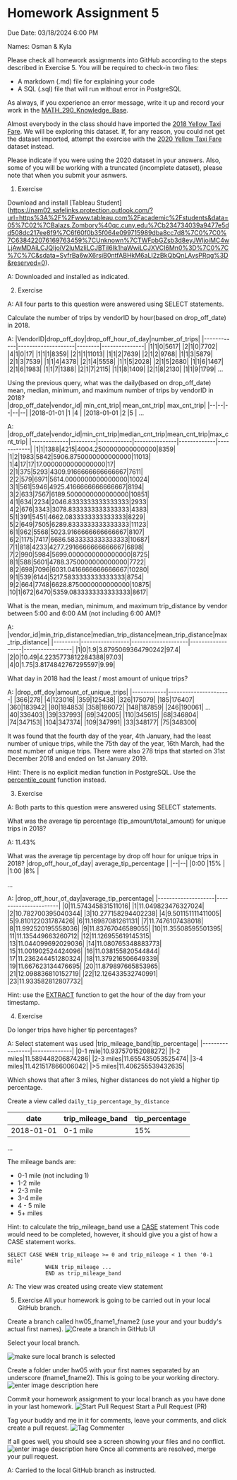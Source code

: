 # Homework Assignment 5

Due Date: 03/18/2024 6:00 PM

Names: Osman & Kyla

Please check all homework assignments into GitHub according to the steps described in Exercise 5. You will be required to check-in two files:
 - A markdown (.md) file for explaining your code 
 - A SQL (.sql) file that will run without error in PostgreSQL

As always, if you experience an error message, write it up and record your work in the [MATH_290_Knowledge_Base](https://docs.google.com/spreadsheets/d/1hyqtD4psc0oycM5Y29M3yvzlzemRWVF-i7h56pcqJsg/edit#gid=457074110). 

Almost everybody in the class should have imported the [2018 Yellow Taxi Fare](https://data.cityofnewyork.us/Transportation/2018-Yellow-Taxi-Trip-Data/t29m-gskq). We will be exploring this dataset. If, for any reason, you could not get the dataset imported, attempt the exercise with the  [2020 Yellow Taxi Fare](https://data.cityofnewyork.us/Transportation/2020-Yellow-Taxi-Trip-Data-January-June-/kxp8-n2sj) dataset instead.

Please indicate if you were using the 2020 dataset in your answers. Also, some of you will be working with a truncated (incomplete dataset), please note that when you submit your asnwers.

1. Exercise 
 
Download and install [Tableau Student] (https://nam02.safelinks.protection.outlook.com/?url=https%3A%2F%2Fwww.tableau.com%2Facademic%2Fstudents&data=05%7C02%7CBalazs.Zombory%40qc.cuny.edu%7Cb234734039a9477e5dd508dc217ee8f9%7C6f60f0b35f064e099715989dba8cc7d8%7C0%7C0%7C638422076169763459%7CUnknown%7CTWFpbGZsb3d8eyJWIjoiMC4wLjAwMDAiLCJQIjoiV2luMzIiLCJBTiI6Ik1haWwiLCJXVCI6Mn0%3D%7C0%7C%7C%7C&sdata=SyfrBa6wX6rsiB0ntfABHkM6aLI2zBkQbQnLAysPRqg%3D&reserved=0). 

A: Downloaded and installed as indicated.

2. Exercise

A: All four parts to this question were answered using SELECT statements. 

Calculate the number of trips by vendorID by hour(based on drop_off_date) in 2018.

A:
|VendorID|drop_off_doy|drop_off_hour_of_day|number_of_trips|
|------------|--------------------|--------|---------------|
|1|1|0|5617|
|2|1|0|7702|
|4|1|0|17|
|1|1|1|8359|
|2|1|1|11013|
|1|1|2|7639|
|2|1|2|9768|
|1|1|3|5879|
|2|1|3|7539|
|1|1|4|4378|
|2|1|4|5558|
|1|1|5|2028|
|2|1|5|2680|
|1|1|6|1467|
|2|1|6|1983|
|1|1|7|1388|
|2|1|7|2115|
|1|1|8|1409|
|2|1|8|2130|
|1|1|9|1799|
...

Using the previous query, what was the daily(based on drop_off_date) mean, median, minimum, and maximum number of trips by vendorID in 2018?  
|drop_off_date|vendor_id| min_cnt_trip| mean_cnt_trip| max_cnt_trip|
|--|--|--|--|--|
|2018-01-01  |1  |4  |
|2018-01-01  |2  |5  |
...

A:
|drop_off_date|vendor_id|min_cnt_trip|median_cnt_trip|mean_cnt_trip|max_cnt_trip|
|-------------|---------|------------|---------------|-------------|------------|
|1|1|1388|4215|4004.2500000000000000|8359|
|1|2|1983|5842|5906.8750000000000000|11013|
|1|4|17|17|17.0000000000000000|17|
|2|1|375|5293|4309.9166666666666667|7611|
|2|2|579|6971|5614.0000000000000000|10024|
|3|1|561|5946|4925.4166666666666667|8194|
|3|2|633|7567|6189.5000000000000000|10851|
|4|1|634|2234|2046.8333333333333333|2933|
|4|2|676|3343|3078.8333333333333333|4383|
|5|1|391|5451|4662.0833333333333333|8229|
|5|2|649|7505|6289.8333333333333333|11123|
|6|1|962|5568|5023.9166666666666667|8107|
|6|2|1175|7417|6686.5833333333333333|10687|
|7|1|818|4233|4277.2916666666666667|6898|
|7|2|990|5984|5699.0000000000000000|8725|
|8|1|588|5601|4788.3750000000000000|7722|
|8|2|698|7096|6031.0416666666666667|10280|
|9|1|539|6144|5217.5833333333333333|8754|
|9|2|664|7748|6628.8750000000000000|10875|
|10|1|672|6470|5359.0833333333333333|8617|

What is the mean, median, minimum, and maximum trip_distance by vendor between 5:00 and 6:00 AM (not including 6:00 AM)?

A:
|vendor_id|min_trip_distance|median_trip_distance|mean_trip_distance|max_trip_distance|
|---------|-----------------|--------------------|------------------|-----------------|
|1|0|1.9|3.8795069364790242|97.4|
|2|0|10.49|4.2235773812284388|97.03|
|4|0|1.75|3.8174842767295597|9.99|


What day in 2018 had the least / most amount of unique trips?

A:
|drop_off_doy|amount_of_unique_trips|
|------------|----------------------|
|366|278|
|4|123016|
|359|125438|
|326|175079|
|185|176407|
|360|183942|
|80|184853|
|358|186072|
|148|187859|
|246|190061|
…
|40|336403|
|39|337993|
|69|342005|
|110|345615|
|68|346804|
|74|347153|
|104|347374|
|109|347991|
|33|348177|
|75|348300|

It was found that the fourth day of the year, 4th January, had the least number of unique trips, while the 75th day of the year, 16th March, had the most number of unique trips. There were also 278 trips that started on 31st December 2018 and ended on 1st January 2019.

Hint: There is no explicit median function in PostgreSQL. Use the [percentile_count](https://www.postgresql.org/docs/9.4/functions-aggregate.html) function instead.

3. Exercise

A: Both parts to this question were answered using SELECT statements. 

What was the average tip percentage (tip_amount/total_amount) for unique trips in 2018?

A: 11.43%

What was the average  tip percentage by drop off hour for unique trips in 2018?
|drop_off_hour_of_day| average_tip_percentage |
|--|--|
|0:00  |15%  |
|1:00  |8%  |

...

A:
|drop_off_hour_of_day|average_tip_percentage|
|--------------------|----------------------|
|0|11.574345831511016|
|1|11.049823476327024|
|2|10.782700395040344|
|3|10.277158294402238|
|4|9.501151111411005|
|5|9.810122031787426|
|6|11.16987081261131|
|7|11.7476107438018|
|8|11.992520195558036|
|9|11.83767046589055|
|10|11.35508595501395|
|11|11.135449663260712|
|12|11.126955619145315|
|13|11.044099692029036|
|14|11.080765348883773|
|15|11.001902524424096|
|16|11.038155820544844|
|17|11.236244451280324|
|18|11.379216506649339|
|19|11.667623134476695|
|20|11.879897665853965|
|21|12.098836810152719|
|22|12.126433532740991|
|23|11.933582812807732|


Hint: use the [EXTRACT](https://www.postgresql.org/docs/9.1/functions-datetime.html) function to get the hour of the day from your timestamp.

4. Exercise

Do longer trips have higher tip percentages?

A: Select statement was used
|trip_mileage_band|tip_percentage|
|-----------------|--------------|
|0-1 mile|10.937570152088272|
|1-2 miles|11.589448206874286|
|2-3 miles|11.655435053525474|
|3-4 miles|11.421517866006042|
|>5 miles|11.406255539432635|

Which shows that after 3 miles, higher distances do not yield a higher tip percentage.

Create a view called `daily_tip_percentage_by_distance`

|date|trip_mileage_band  | tip_percentage  |
|--|--|--|
|2018-01-01  |0-1 mile  | 15%
...

The mileage bands are:
 - 0-1 mile (not including 1)
 - 1-2 mile
 - 2-3 mile
 - 3-4 mile
 - 4 - 5 mile
 - 5+ miles

Hint: to calculate the trip_mileage_band use a [CASE](https://www.postgresqltutorial.com/postgresql-case/) statement
This code would need to be completed, however, it should give you a gist of how a CASE statement works.

    SELECT CASE WHEN trip_mileage >= 0 and trip_mileage < 1 then '0-1 mile'
                WHEN trip_mileage ...
                END as trip_mileage_band
                
A: The view was created using create view statement

5. Exercise
All your homework is going to be carried out in your local GitHub branch.

Create a branch called hw05_fname1_fname2 (use your and your buddy's actual first names).
![Create a branch in GitHub UI](https://github.com/bzombory/QC_MATH_172_Spring_2024/blob/master/homework/hw05/images/create_branch.jpg)

Select your local branch.

![make sure local branch is selected](https://github.com/bzombory/QC_MATH_172_Spring_2024/blob/main/homework/hw05/images/local_branch.jpg)

Create a folder under hw05 with your first names separated by an underscore (fname1_fname2). This is going to be your working directory.
![enter image description here](https://github.com/bzombory/QC_MATH_172_Spring_2024/blob/main/homework/hw05/images/create_working_folder.JPG)

Commit your homework assignment to your local branch as you have done in your last homework.
![Start Pull Request](https://github.com/bzombory/QC_MATH_172_Spring_2024/blob/main/homework/hw05/images/images/PR01.JPG)
Start a Pull Request (PR) 

Tag your buddy and me in it for comments, leave your comments, and click create a pull request.
![Tag Commenter](https://github.com/bzombory/QC_MATH_172_Spring_2024/blob/main/homework/hw05/images/PR02.JPG)

If all goes well, you should see a screen showing your files and no conflict.
![enter image description here](https://github.com/bzombory/QC_MATH_172_Spring_2024/blob/main/homework/hw05/images/Merge.JPG)
Once all comments are resolved, merge your pull request.

A: Carried to the local GitHub branch as instructed.

 


